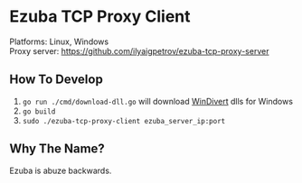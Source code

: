 # Ezuba TCP Proxy Client

Platforms: Linux, Windows  
Proxy server: https://github.com/ilyaigpetrov/ezuba-tcp-proxy-server

## How To Develop

1. `go run ./cmd/download-dll.go` will download [WinDivert] dlls for Windows
2. `go build`
3. `sudo ./ezuba-tcp-proxy-client ezuba_server_ip:port`

[WinDivert]: https://reqrypt.org/windivert.html

## Why The Name?

Ezuba is abuze backwards.
